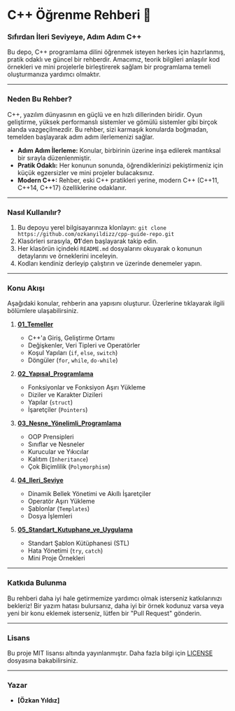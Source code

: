 # C++ Öğrenme Rehberi 🚀

### **Sıfırdan İleri Seviyeye, Adım Adım C++**

Bu depo, C++ programlama dilini öğrenmek isteyen herkes için hazırlanmış, pratik odaklı ve güncel bir rehberdir. Amacımız, teorik bilgileri anlaşılır kod örnekleri ve mini projelerle birleştirerek sağlam bir programlama temeli oluşturmanıza yardımcı olmaktır.

---

### **Neden Bu Rehber?**

C++, yazılım dünyasının en güçlü ve en hızlı dillerinden biridir. Oyun geliştirme, yüksek performanslı sistemler ve gömülü sistemler gibi birçok alanda vazgeçilmezdir. Bu rehber, sizi karmaşık konularda boğmadan, temelden başlayarak adım adım ilerlemenizi sağlar.

* **Adım Adım İlerleme:** Konular, birbirinin üzerine inşa edilerek mantıksal bir sırayla düzenlenmiştir.
* **Pratik Odaklı:** Her konunun sonunda, öğrendiklerinizi pekiştirmeniz için küçük egzersizler ve mini projeler bulacaksınız.
* **Modern C++:** Rehber, eski C++ pratikleri yerine, modern C++ (C++11, C++14, C++17) özelliklerine odaklanır.

---

### **Nasıl Kullanılır?**

1.  Bu depoyu yerel bilgisayarınıza klonlayın:
    `git clone https://github.com/ozkanyildizz/cpp-guide-repo.git`
2.  Klasörleri sırasıyla, **01**'den başlayarak takip edin.
3.  Her klasörün içindeki `README.md` dosyalarını okuyarak o konunun detaylarını ve örneklerini inceleyin.
4.  Kodları kendiniz derleyip çalıştırın ve üzerinde denemeler yapın.

---

### **Konu Akışı**

Aşağıdaki konular, rehberin ana yapısını oluşturur. Üzerlerine tıklayarak ilgili bölümlere ulaşabilirsiniz.

1.  **[01_Temeller](01_Temeller/README.md)**
    * C++'a Giriş, Geliştirme Ortamı
    * Değişkenler, Veri Tipleri ve Operatörler
    * Koşul Yapıları (`if`, `else`, `switch`)
    * Döngüler (`for`, `while`, `do-while`)

2.  **[02_Yapısal_Programlama](02_Yapısal_Programlama/README.md)**
    * Fonksiyonlar ve Fonksiyon Aşırı Yükleme
    * Diziler ve Karakter Dizileri
    * Yapılar (`struct`)
    * İşaretçiler (`Pointers`)

3.  **[03_Nesne_Yönelimli_Programlama](03_OOP_Kavramlari/README.md)**
    * OOP Prensipleri
    * Sınıflar ve Nesneler
    * Kurucular ve Yıkıcılar
    * Kalıtım (`Inheritance`)
    * Çok Biçimlilik (`Polymorphism`)

4.  **[04_Ileri_Seviye](04_Ileri_Seviye_Konular/README.md)**
    * Dinamik Bellek Yönetimi ve Akıllı İşaretçiler
    * Operatör Aşırı Yükleme
    * Şablonlar (`Templates`)
    * Dosya İşlemleri

5.  **[05_Standart_Kutuphane_ve_Uygulama](05_Standart_Kutuphane_ve_Uygulama/README.md)**
    * Standart Şablon Kütüphanesi (STL)
    * Hata Yönetimi (`try`, `catch`)
    * Mini Proje Örnekleri

---

### **Katkıda Bulunma**

Bu rehberi daha iyi hale getirmemize yardımcı olmak isterseniz katkılarınızı bekleriz! Bir yazım hatası bulursanız, daha iyi bir örnek kodunuz varsa veya yeni bir konu eklemek isterseniz, lütfen bir "Pull Request" gönderin.

---

### **Lisans**

Bu proje MIT lisansı altında yayınlanmıştır. Daha fazla bilgi için [LICENSE](LICENSE) dosyasına bakabilirsiniz.

---

### **Yazar**

* **[Özkan Yıldız]**